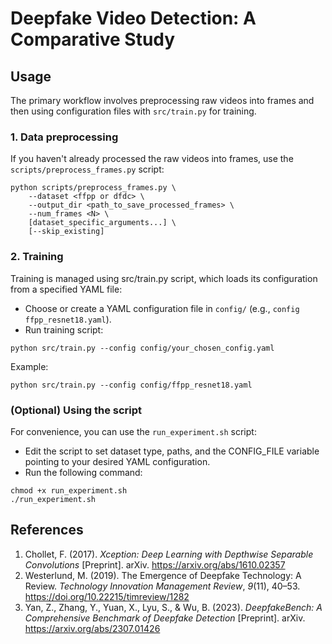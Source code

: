 # Deepfake Video Detection: A Comparative Study

## Usage

The primary workflow involves preprocessing raw videos into frames and then using configuration files with `src/train.py` for training.

### 1. Data preprocessing

If you haven't already processed the raw videos into frames, use the `scripts/preprocess_frames.py` script:

```
python scripts/preprocess_frames.py \
    --dataset <ffpp or dfdc> \
    --output_dir <path_to_save_processed_frames> \
    --num_frames <N> \
    [dataset_specific_arguments...] \
    [--skip_existing]
```

### 2. Training

Training is managed using src/train.py script, which loads its configuration from a specified YAML file:

- Choose or create a YAML configuration file in `config/` (e.g., `config ffpp_resnet18.yaml`).
- Run training script:

```
python src/train.py --config config/your_chosen_config.yaml
```
Example:
```
python src/train.py --config config/ffpp_resnet18.yaml
```

### (Optional) Using the script

For convenience, you can use the `run_experiment.sh` script:

- Edit the script to set dataset type, paths, and the CONFIG_FILE variable pointing to your desired YAML configuration.
- Run the following command:

```
chmod +x run_experiment.sh
./run_experiment.sh
```

## References

1. Chollet, F. (2017). *Xception: Deep Learning with Depthwise Separable Convolutions* [Preprint]. arXiv. https://arxiv.org/abs/1610.02357
2. Westerlund, M. (2019). The Emergence of Deepfake Technology: A Review. *Technology Innovation Management Review*, *9*(11), 40–53. https://doi.org/10.22215/timreview/1282
3. Yan, Z., Zhang, Y., Yuan, X., Lyu, S., & Wu, B. (2023). *DeepfakeBench: A Comprehensive Benchmark of Deepfake Detection* [Preprint]. arXiv. https://arxiv.org/abs/2307.01426
